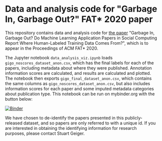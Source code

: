 # Data and analysis code for "Garbage In, Garbage Out?" FAT* 2020 paper

This repository contains data and analysis code for [the paper](gigo_fat2020.pdf) "Garbage In, Garbage Out? Do Machine Learning Application Papers in Social Computing Report Where Human-Labeled Training Data Comes From?", which is to appear in the Proceedings of ACM FAT* 2020. 

The Jupyter notebook `data_analysis_viz.ipynb` loads `gigo_noscores_dataset_anon.csv`, which has the final labels for each of the papers, including metadata about where they were published. Annotation information scores are calculated, and results are calculated and plotted. The notebook then exports `gigo_final_dataset_anon.csv`, which contains the same columns as `gigo_noscores_dataset_anon.csv`, but also includes information scores for each paper and some imputed metadata categories about publication type. This notebook can be run on mybinder.org with the button below:

[![Binder](https://mybinder.org/badge_logo.svg)](https://mybinder.org/v2/gh/staeiou/gigo-fat2020/master)

We have chosen to de-identify the papers presented in this publicly-released dataset, and so papers are only referred to with a unique id. If you are interested in obtaining the identifying information for research purposes, please contact Stuart Geiger. 
